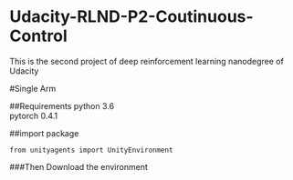 # Udacity-RLND-P2-Coutinuous-Control
This is the second project of deep reinforcement learning nanodegree of Udacity

#Single Arm

##Requirements
python 3.6 <br>pytorch 0.4.1<br>

##import package
```
from unityagents import UnityEnvironment
```
###Then Download the environment
